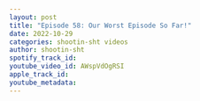 ```yaml
---
layout: post
title: "Episode 58: Our Worst Episode So Far!"
date: 2022-10-29
categories: shootin-sht videos
author: shootin-sht
spotify_track_id: 
youtube_video_id: AWspVdOgRSI
apple_track_id: 
youtube_metadata: 
---
```

